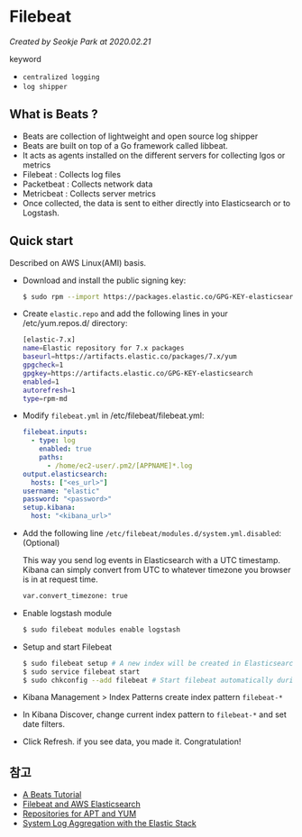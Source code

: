# Filebeat

_Created by Seokje Park at 2020.02.21_

keyword

- `centralized logging`
- `log shipper`

## What is Beats ?

- Beats are collection of lightweight and open source log shipper
- Beats are built on top of a Go framework called libbeat.
- It acts as agents installed on the different servers for collecting lgos or metrics
- Filebeat : Collects log files
- Packetbeat : Collects network data
- Metricbeat : Collects server metrics
- Once collected, the data is sent to either directly into Elasticsearch or to Logstash.

## Quick start

Described on AWS Linux(AMI) basis.

- Download and install the public signing key:

  ```bash
  $ sudo rpm --import https://packages.elastic.co/GPG-KEY-elasticsearch
  ```

- Create `elastic.repo` and add the following lines in your /etc/yum.repos.d/ directory:
  ```bash
  [elastic-7.x]
  name=Elastic repository for 7.x packages
  baseurl=https://artifacts.elastic.co/packages/7.x/yum
  gpgcheck=1
  gpgkey=https://artifacts.elastic.co/GPG-KEY-elasticsearch
  enabled=1
  autorefresh=1
  type=rpm-md
  ```
- Modify `filebeat.yml` in /etc/filebeat/filebeat.yml:

  ```yml
  filebeat.inputs:
    - type: log
      enabled: true
      paths:
        - /home/ec2-user/.pm2/[APPNAME]*.log
  output.elasticsearch:
    hosts: ["<es_url>"]
  username: "elastic"
  password: "<password>"
  setup.kibana:
    host: "<kibana_url>"
  ```

- Add the following line `/etc/filebeat/modules.d/system.yml.disabled`: (Optional)

  This way you send log events in Elasticsearch with a UTC timestamp. Kibana can simply convert from UTC to whatever timezone you browser
  is in at request time.

  ```bash
  var.convert_timezone: true
  ```

- Enable logstash module

  ```bash
  $ sudo filebeat modules enable logstash
  ```

- Setup and start Filebeat

  ```bash
  $ sudo filebeat setup # A new index will be created in Elasticsearch which you can define in Kibana
  $ sudo service filebeat start
  $ sudo chkconfig --add filebeat # Start filebeat automatically during boot
  ```

- Kibana Management > Index Patterns create index pattern `filebeat-*`
- In Kibana Discover, change current index pattern to `filebeat-*` and set date filters.
- Click Refresh. if you see data, you made it. Congratulation!

## 참고

- [A Beats Tutorial](https://logz.io/blog/beats-tutorial/)
- [Filebeat and AWS Elasticsearch](https://www.partiallydisassembled.net/posts/filebeat-kibana-aws.html)
- [Repositories for APT and YUM](https://www.elastic.co/guide/en/beats/filebeat/current/setup-repositories.html)
- [System Log Aggregation with the Elastic Stack](https://linuxacademy.com/blog/certifications/system-log-aggregation-with-the-elastic-stack/)
